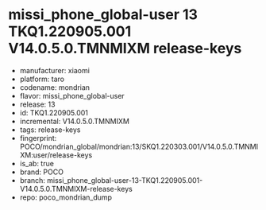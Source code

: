 # missi_phone_global-user 13 TKQ1.220905.001 V14.0.5.0.TMNMIXM release-keys
- manufacturer: xiaomi
- platform: taro
- codename: mondrian
- flavor: missi_phone_global-user
- release: 13
- id: TKQ1.220905.001
- incremental: V14.0.5.0.TMNMIXM
- tags: release-keys
- fingerprint: POCO/mondrian_global/mondrian:13/SKQ1.220303.001/V14.0.5.0.TMNMIXM:user/release-keys
- is_ab: true
- brand: POCO
- branch: missi_phone_global-user-13-TKQ1.220905.001-V14.0.5.0.TMNMIXM-release-keys
- repo: poco_mondrian_dump
